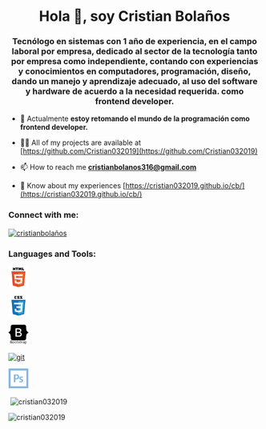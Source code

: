 <h1 align="center">Hola 👋, soy Cristian Bolaños</h1>
<h3 align="center">Tecnólogo en sistemas con 1 año de experiencia, en el campo laboral por empresa, dedicado al sector de la tecnología tanto por empresa como independiente, contando con experiencias y conocimientos en computadores, programación, diseño, dando un manejo y aprendizaje adecuado, al uso del software y hardware de acuerdo a la necesidad requerida. como frontend developer.</h3>

- 🌱 Actualmente **estoy retomando el mundo de la programación como frontend developer.**

- 👨‍💻 All of my projects are available at [https://github.com/Cristian032019](https://github.com/Cristian032019)

- 📫 How to reach me **cristianbolanos316@gmail.com**

- 📄 Know about my experiences [https://cristian032019.github.io/cb/](https://cristian032019.github.io/cb/)

<h3 align="left">Connect with me:</h3>
<p align="left">
<a href="https://linkedin.com/in/cristianbolaños" target="blank"><img align="center" src="https://raw.githubusercontent.com/rahuldkjain/github-profile-readme-generator/master/src/images/icons/Social/linked-in-alt.svg" alt="cristianbolaños" height="30" width="40" /></a>
</p>

<h3 align="left">Languages and Tools:</h3>
<p align="left"> 

<a href="https://www.w3.org/html/" target="_blank" rel="noreferrer"> <img src="https://raw.githubusercontent.com/devicons/devicon/master/icons/html5/html5-original-wordmark.svg" alt="html5" width="40" height="40"/>

</a> <a href="https://www.w3schools.com/css/" target="_blank" rel="noreferrer"> <img src="https://raw.githubusercontent.com/devicons/devicon/master/icons/css3/css3-original-wordmark.svg" alt="css3" width="40" height="40"/> 

<a href="https://getbootstrap.com" target="_blank" rel="noreferrer"> <img src="https://raw.githubusercontent.com/devicons/devicon/master/icons/bootstrap/bootstrap-plain-wordmark.svg" alt="bootstrap" width="40" height="40"/> 

</a> <a href="https://git-scm.com/" target="_blank" rel="noreferrer"> <img src="https://www.vectorlogo.zone/logos/git-scm/git-scm-icon.svg" alt="git" width="40" height="40"/> </a> 

</a> <a href="https://www.photoshop.com/en" target="_blank" rel="noreferrer"> <img src="https://raw.githubusercontent.com/devicons/devicon/master/icons/photoshop/photoshop-line.svg" alt="photoshop" width="40" height="40"/> </a> </p>


<p>&nbsp;<img align="center"  src="https://github-readme-stats.vercel.app/api?username=cristian032019&show_icons=true&locale=en" alt="cristian032019" /></p>

<p><img align="left" src="https://github-readme-stats.vercel.app/api/top-langs?username=cristian032019&show_icons=true&locale=en&layout=compact" alt="cristian032019" /></p>



